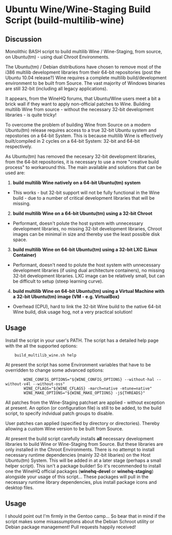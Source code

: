 # Ubuntu Wine/Wine-Staging Build Script (build-multilib-wine)

## Discussion

Monolithic BASH script to build multilib Wine / Wine-Staging, from source, on Ubuntu(tm) - using dual Chroot Environments.

The Ubuntu(tm) / Debian distributions have chosen to remove most of the i386 multilib development libraries from their 64-bit repositories (post the Ubuntu 10.04 release?) Wine requires a complete multilib build/development environment to be built from Source. The vast majority of Windows binaries are still 32-bit (including all legacy applications).

It appears, from the WineHQ forums, that Ubuntu/Wine users meet a bit a brick wall if they want to apply non-official patches to Wine. Building multilib Wine from source - without the necessary 32-bit development libraries - is quite tricky!

To overcome the problem of building Wine from Source on a modern Ubuntu(tm) release requires access to a true 32-bit Ubuntu system and repostories on a 64-bit System. This is because multilib Wine is effectively built/compiled in 2 cycles on a 64-bit System: 32-bit and 64-bit respectively.

As Ubuntu(tm) has removed the necesary 32-bit development libraries, from the 64-bit repositories, it is necessary to use a more "creative build process" to workaround this. The main available and solutions that can be used are:

1. **build multilib Wine natively on a 64-bit Ubuntu(tm) system**
  * This works - but 32-bit support will not be fully functional in the Wine build - due to a number of critical development libraries that will be missing.

2. **build multilib Wine on a 64-bit Ubuntu(tm) using a 32-bit Chroot**
  * Performant, doesn't polute the host system with unnecessary development libraries, no missing 32-bit development libraries, Chroot images can be minimal in size and thereby use the least possible disk space.

3. **build multilib Wine on 64-bit Ubuntu(tm) using a 32-bit LXC (Linux Container)**
  * Performant, doesn't need to polute the host system with unnecessary development libraries (if using dual architecture containers), no missing 32-bit development libraries. LXC image can be relatively small, but can be difficult to setup (steep learning curve).

4. **build multilib Wine on 64-bit Ubuntu(tm) using a Virtual Machine with a 32-bit Ubuntu(tm) image (VM - e.g. VirtualBox)**
  * Overhead (CPU), hard to link the 32-bit Wine build to the native 64-bit Wine build, disk usage hog, not a very practical solution!

## Usage

Install the script in your user's PATH.
The script has a detailed help page with the all the supported options:
```
    build_multilib_wine.sh help
```

At present the script has some Environment variables that have to be overridden to change some advanced options: 
```
        WINE_CONFIG_OPTIONS="${WINE_CONFIG_OPTIONS} --without-hal --without-v4l --without-oss"
        WINE_CFLAGS="${WINE_CFLAGS} -march=native -mtune=native"
        WINE_MAKE_OPTIONS="${WINE_MAKE_OPTIONS} -j${THREADS}"
```
All patches from the Wine-Staging patchset are applied - without exception at present. An option (or configuration file) is still to be added, to the build script, to specify indvidual patch groups to disable.

User patches can applied (specified by directory or directories). Thereby allowing a custom Wine version to be built from Source.

At present the build script carefully installs **all** necessary development libraries to build Wine or Wine-Staging from Source. But these libraries are only installed in the Chroot Environments.
There is no attempt to install necessary runtime dependencies (mainly 32-bit libaries) on the Host Ubuntu(tm) System. This will be added in at a later stage (perhaps a small helper script). This isn't a package builder! So it's recommended to install one the WineHQ official packages (**winehq-devel** or **winehq-staging**) alongside your usage of this script... These packages will pull in the necessary runtime library dependencies, plus install package icons and desktop files.

## Usage

I should point out I'm firmly in the Gentoo camp... So bear that in mind if the script makes some misassumptions about the Debian Schroot utility or Debian package management! Pull requests happily received!

